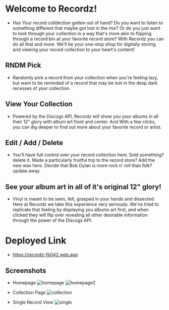 # Welcome to Recordz!
* Has Your record colldection gotten out of hand? Do you want to listen to something different that maybe got lost in the mix? Or do you just want to look through your collection in a way that's more akin to flipping through a record bin at your favorite record store? With Recordz you can do all that and more. We'll be your one-stop shop for digitally storing and viewing your record collection to your heart's content!

## RNDM Pick
* Randomly pick a record from your collection when you're feeling lazy, but want to be reminded of a record that may be lost in the deep dark recesses of your collection.

## View Your Collection
* Powered by the Discogs API, Recordz will show you your albums in all their 12" glory with album art front and center. And With a few clicks, you can dig deeper to find out more about your favorite record or artist.

## Edit / Add / Delete
* You'll have full control over your record collection here. Sold something? delete it. Made a particularly fruitful trip to the record store? Add the new wax here. Decide that Bob Dylan is more rock n' roll than folk? update away.

## See your album art in all of it's original 12" glory!
* Vinyl is meant to be seen, felt, grasped in your hands and dissected. Here at Recordz we take this experience very seriously. We've tried to replicate that feeling by displaying you albums art first, and when clicked they will flip over revealing all other desirable information through the power of the Discogs API.

# Deployed Link
* https://recordz-fb042.web.app

## Screenshots 
* Homepage 
![homepage](https://i.imgur.com/KC1HYnT.png)
![homepage2](https://i.imgur.com/IgBKIgX.png)

* Collection Page
![collection](https://i.imgur.com/R1sPBhU.png)

* Single Record View
![single](https://i.imgur.com/PTO8Rm1.png)



